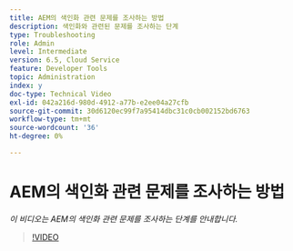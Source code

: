 ```yaml
---
title: AEM의 색인화 관련 문제를 조사하는 방법
description: 색인화와 관련된 문제를 조사하는 단계
type: Troubleshooting
role: Admin
level: Intermediate
version: 6.5, Cloud Service
feature: Developer Tools
topic: Administration
index: y
doc-type: Technical Video
exl-id: 042a216d-980d-4912-a77b-e2ee04a27cfb
source-git-commit: 30d6120ec99f7a95414dbc31c0cb002152bd6763
workflow-type: tm+mt
source-wordcount: '36'
ht-degree: 0%

---
```


# AEM의 색인화 관련 문제를 조사하는 방법

*이 비디오는 AEM의 색인화 관련 문제를 조사하는 단계를 안내합니다.*

>[!VIDEO](https://video.tv.adobe.com/v/335465?quality=12&learn=on)
